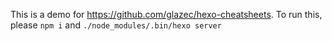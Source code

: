 This is a demo for https://github.com/glazec/hexo-cheatsheets. To run this, please `npm i` and `./node_modules/.bin/hexo server`